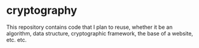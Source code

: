 # cryptography
This repository contains code that I plan to reuse, whether it be an algorithm, data structure, cryptographic framework, the base of a website, etc. etc.

